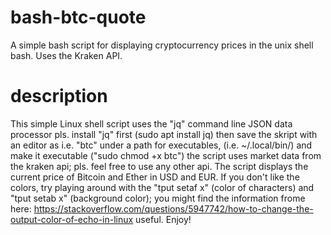 # bash-btc-quote
A simple bash script for displaying cryptocurrency prices in the unix shell bash. 
Uses the Kraken API.

# description
This simple Linux shell script uses the "jq" command line JSON data processor
pls. install "jq" first (sudo apt install jq) then save the skript with an
editor as i.e. "btc" under a path for executables, (i.e. ~/.local/bin/) and
make it executable ("sudo chmod +x btc") the script uses market data from the
kraken api; pls. feel free to use any other api. The script displays the
current price of Bitcoin and Ether in USD and EUR. If you don't like the
colors, try playing around with the "tput setaf x" (color of characters) and
"tput setab x" (background color); you might find the information frome here:
https://stackoverflow.com/questions/5947742/how-to-change-the-output-color-of-echo-in-linux
useful. Enjoy!
